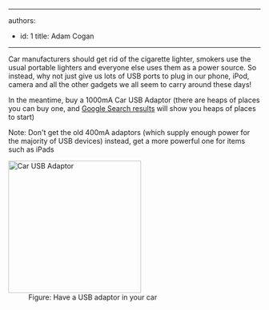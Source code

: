 

---
authors:
  - id: 1
    title: Adam Cogan
---




<span class='intro'> <p>​​Car manufacturers should get rid of the cigarette lighter, smokers use the usual portable lighters and everyone else uses them as a power source. So instead, why not just give us lots of USB ports to plug in our phone, iPod, camera and all the other gadgets we all seem to carry around these days!<br></p> </span>

In the meantime, buy a 1000mA Car USB Adaptor (there are heaps of places you can buy one, and <a target="_blank" class="external" href="https&#58;//www.google.com/search?hl=en&amp;q=usb+car+charger+adaptor"> Google Search results</a> will show you heaps of places to start)<p></p>
                <p>Note&#58; Don't get the old 400mA adaptors (which supply enough power for the majority of USB devices) instead, get a more powerful one for items such as iPads​</p>
                <dl class="image">
                    <dt><img alt="Car USB Adaptor" src="/PublishingImages/USBCar.jpg" style="width&#58;265px;height&#58;265px;" /></dt>
                    <dd>Figure&#58; Have a&#160;USB adaptor in your car</dd>
                </dl>



